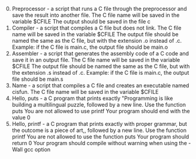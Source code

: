 0. Preprocessor - a script that runs a C file through the preprocessor and save the result into another file.
The C file name will be saved in the variable $CFILE
The output should be saved in the file c
1. Compiler - a script that compiles a C file but does not link.
The C file name will be saved in the variable $CFILE
The output file should be named the same as the C file, but with the extension .o instead of .c.
Example: if the C file is main.c, the output file should be main.o
2. Assembler - a script that generates the assembly code of a C code and save it in an output file.
The C file name will be saved in the variable $CFILE
The output file should be named the same as the C file, but with the extension .s instead of .c.
Example: if the C file is main.c, the output file should be main.s
3. Name - a script that compiles a C file and creates an executable named cisfun.
The C file name will be saved in the variable $CFILE
4. Hello, puts - a C program that prints exactly "Programming is like building a multilingual puzzle, followed by a new line.
Use the function puts
You are not allowed to use printf
Your program should end with the value 0
5. Hello, printf -  a C program that prints exactly with proper grammar, but the outcome is a piece of art,, followed by a new line.
Use the function printf
You are not allowed to use the function puts
Your program should return 0
Your program should compile without warning when using the -Wall gcc option
